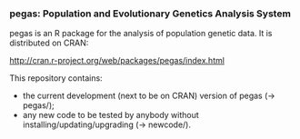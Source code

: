 <h3>pegas: Population and Evolutionary Genetics Analysis System</h3>

pegas is an R package for the analysis of population genetic data. It is distributed on CRAN:

http://cran.r-project.org/web/packages/pegas/index.html

This repository contains:
- the current development (next to be on CRAN) version of pegas (-> pegas/);
- any new code to be tested by anybody without installing/updating/upgrading (-> newcode/).
